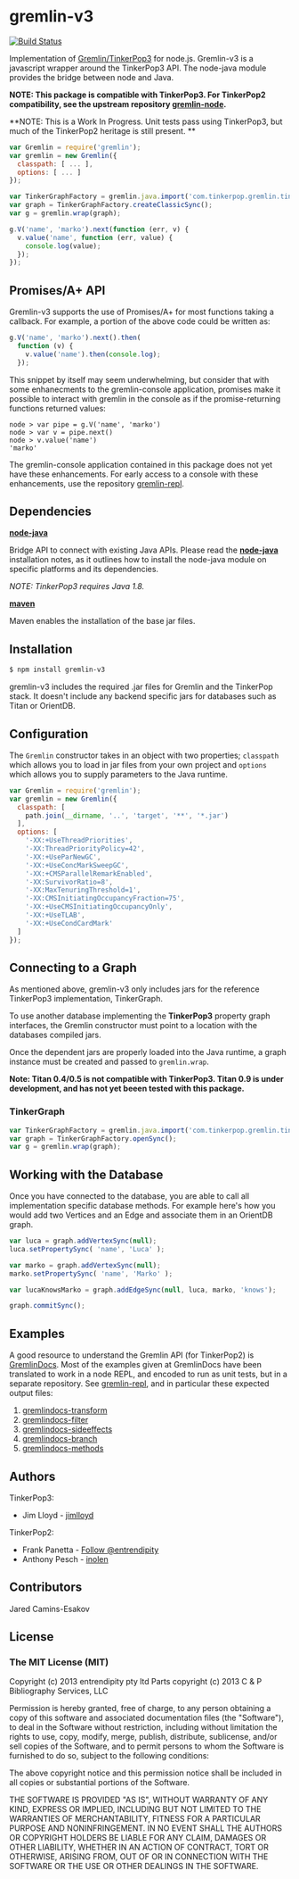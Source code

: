 gremlin-v3
============

[![Build Status](https://travis-ci.org/jimlloyd/gremlin-v3.svg)](https://travis-ci.org/jimlloyd/gremlin-v3)

Implementation of [Gremlin/TinkerPop3](https://github.com/tinkerpop/tinkerpop3) for node.js. Gremlin-v3 is a javascript wrapper around the TinkerPop3 API. The node-java module provides the bridge between node and Java.

**NOTE: This package is compatible with TinkerPop3. For TinkerPop2 compatibility, see the upstream repository [gremlin-node](https://github.com/inolen/gremlin-node).**

**NOTE: This is a Work In Progress. Unit tests pass using TinkerPop3, but much of the TinkerPop2 heritage is still present.  **

```javascript
var Gremlin = require('gremlin');
var gremlin = new Gremlin({
  classpath: [ ... ],
  options: [ ... ]
});

var TinkerGraphFactory = gremlin.java.import('com.tinkerpop.gremlin.tinkergraph.structure.TinkerFactory');
var graph = TinkerGraphFactory.createClassicSync();
var g = gremlin.wrap(graph);

g.V('name', 'marko').next(function (err, v) {
  v.value('name', function (err, value) {
    console.log(value);
  });
});
```

## Promises/A+ API

Gremlin-v3 supports the use of Promises/A+ for most functions taking a callback. For example, a portion of the above code could be written as:

```javascript
g.V('name', 'marko').next().then(
  function (v) {
    v.value('name').then(console.log);
  });
```

This snippet by itself may seem underwhelming, but consider that with some enhanecments to the gremlin-console application, promises make it possible to interact with gremlin in the console as if the promise-returning functions returned values:

```
node > var pipe = g.V('name', 'marko')
node > var v = pipe.next()
node > v.value('name')
'marko'
```

The gremlin-console application contained in this package does not yet have these enhancements. For early access to a console with these enhancements, use the repository [gremlin-repl](https://github.com/jimlloyd/gremlin-repl).

## Dependencies

[__node-java__](https://github.com/joeferner/node-java)

Bridge API to connect with existing Java APIs. Please read the [__node-java__](https://github.com/joeferner/node-java) installation notes, as it outlines how to install the node-java module on specific platforms and its dependencies.

*NOTE: TinkerPop3 requires Java 1.8.*

[__maven__](http://maven.apache.org/index.html)

Maven enables the installation of the base jar files.

## Installation

```bash
$ npm install gremlin-v3
```

gremlin-v3 includes the required .jar files for Gremlin and the TinkerPop stack. It doesn't include any backend specific jars for databases such as Titan or OrientDB.

## Configuration

The `Gremlin` constructor takes in an object with two properties; `classpath` which allows you to load in jar files from your own project and `options` which allows you to supply parameters to the Java runtime.

```javascript
var Gremlin = require('gremlin');
var gremlin = new Gremlin({
  classpath: [
    path.join(__dirname, '..', 'target', '**', '*.jar')
  ],
  options: [
    '-XX:+UseThreadPriorities',
    '-XX:ThreadPriorityPolicy=42',
    '-XX:+UseParNewGC',
    '-XX:+UseConcMarkSweepGC',
    '-XX:+CMSParallelRemarkEnabled',
    '-XX:SurvivorRatio=8',
    '-XX:MaxTenuringThreshold=1',
    '-XX:CMSInitiatingOccupancyFraction=75',
    '-XX:+UseCMSInitiatingOccupancyOnly',
    '-XX:+UseTLAB',
    '-XX:+UseCondCardMark'
  ]
});
```

## Connecting to a Graph

As mentioned above, gremlin-v3 only includes jars for the reference TinkerPop3 implementation, TinkerGraph.

To use another database implementing the **TinkerPop3** property graph interfaces, the Gremlin constructor must point to a location with the databases compiled jars.

Once the dependent jars are properly loaded into the Java runtime, a graph instance must be created and passed to `gremlin.wrap`.

**Note: Titan 0.4/0.5 is not compatible with TinkerPop3. Titan 0.9 is under development, and has not yet beeen tested with this package.**

### TinkerGraph

```javascript
var TinkerGraphFactory = gremlin.java.import('com.tinkerpop.gremlin.tinkergraph.structure.TinkerFactory');
var graph = TinkerGraphFactory.openSync();
var g = gremlin.wrap(graph);
```

## Working with the Database

Once you have connected to the database, you are able to call all implementation specific database methods. For example here's how you would add two Vertices and an Edge and associate them in an OrientDB graph.

```javascript
var luca = graph.addVertexSync(null);
luca.setPropertySync( 'name', 'Luca' );

var marko = graph.addVertexSync(null);
marko.setPropertySync( 'name', 'Marko' );

var lucaKnowsMarko = graph.addEdgeSync(null, luca, marko, 'knows');

graph.commitSync();
```

## Examples

A good resource to understand the Gremlin API (for TinkerPop2) is [GremlinDocs](http://gremlindocs.com/).  Most of the examples given at GremlinDocs have been translated to work in a node REPL, and encoded to run as unit tests, but in a separate repository. See [gremlin-repl](https://github.com/jimlloyd/gremlin-repl), and in particular these expected output files:

1. [gremlindocs-transform](https://github.com/jimlloyd/gremlin-repl/blob/master/test/data/gremlindocs-transform.expected)
2. [gremlindocs-filter](https://github.com/jimlloyd/gremlin-repl/blob/master/test/data/gremlindocs-filter.expected)
3. [gremlindocs-sideeffects](https://github.com/jimlloyd/gremlin-repl/blob/master/test/data/gremlindocs-side-effects.expected)
4. [gremlindocs-branch](https://github.com/jimlloyd/gremlin-repl/blob/master/test/data/gremlindocs-branch.expected)
5. [gremlindocs-methods](https://github.com/jimlloyd/gremlin-repl/blob/master/test/data/gremlindocs-methods.expected)

## Authors

TinkerPop3:

* Jim Lloyd - [jimlloyd](https://github.com/jimlloyd)

TinkerPop2:

* Frank Panetta  - [Follow @entrendipity](https://twitter.com/intent/follow?screen_name=entrendipity)
* Anthony Pesch - [inolen](https://github.com/inolen)

## Contributors

Jared Camins-Esakov

## License
### The MIT License (MIT)

Copyright (c) 2013 entrendipity pty ltd
Parts copyright (c) 2013 C & P Bibliography Services, LLC

Permission is hereby granted, free of charge, to any person obtaining a copy of this software and associated documentation files (the "Software"), to deal in the Software without restriction, including without limitation the rights to use, copy, modify, merge, publish, distribute, sublicense, and/or sell copies of the Software, and to permit persons to whom the Software is furnished to do so, subject to the following conditions:

The above copyright notice and this permission notice shall be included in all copies or substantial portions of the Software.

THE SOFTWARE IS PROVIDED "AS IS", WITHOUT WARRANTY OF ANY KIND, EXPRESS OR IMPLIED, INCLUDING BUT NOT LIMITED TO THE WARRANTIES OF MERCHANTABILITY, FITNESS FOR A PARTICULAR PURPOSE AND NONINFRINGEMENT. IN NO EVENT SHALL THE AUTHORS OR COPYRIGHT HOLDERS BE LIABLE FOR ANY CLAIM, DAMAGES OR OTHER LIABILITY, WHETHER IN AN ACTION OF CONTRACT, TORT OR OTHERWISE, ARISING FROM, OUT OF OR IN CONNECTION WITH THE SOFTWARE OR THE USE OR OTHER DEALINGS IN THE SOFTWARE.
